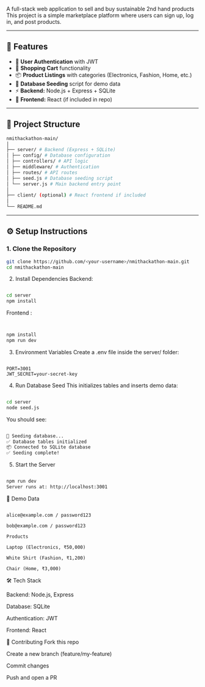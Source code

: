 

A full-stack web application to sell and buy sustainable 2nd hand products  
This project is a simple marketplace platform where users can sign up, log in, and post products.  

---

## 🚀 Features
- 👤 **User Authentication** with JWT
- 🛒 **Shopping Cart** functionality
- 📦 **Product Listings** with categories (Electronics, Fashion, Home, etc.)
- 🌱 **Database Seeding** script for demo data
- ⚡ **Backend:** Node.js + Express + SQLite
- 🎨 **Frontend:** React (if included in repo)

---

## 📂 Project Structure
```bash
nmithackathon-main/
│
├── server/ # Backend (Express + SQLite)
│ ├── config/ # Database configuration
│ ├── controllers/ # API logic
│ ├── middleware/ # Authentication
│ ├── routes/ # API routes
│ ├── seed.js # Database seeding script
│ └── server.js # Main backend entry point
│
├── client/ (optional) # React frontend if included
│
└── README.md
```


---

## ⚙️ Setup Instructions

### 1. Clone the Repository
```bash
git clone https://github.com/<your-username>/nmithackathon-main.git
cd nmithackathon-main
```
2. Install Dependencies
Backend:

```bash

cd server
npm install
```
Frontend :

```bash


npm install
npm run dev
```
3. Environment Variables
Create a .env file inside the server/ folder:

```env

PORT=3001
JWT_SECRET=your-secret-key
```
4. Run Database Seed
This initializes tables and inserts demo data:

```bash

cd server
node seed.js
```
You should see:

```css

🌱 Seeding database...
✅ Database tables initialized
📦 Connected to SQLite database
✅ Seeding complete!
```
5. Start the Server
```bash

npm run dev
Server runs at: http://localhost:3001
```

🌱 Demo Data
```Users

alice@example.com / password123

bob@example.com / password123

Products

Laptop (Electronics, ₹50,000)

White Shirt (Fashion, ₹1,200)

Chair (Home, ₹3,000)
```

🛠️ Tech Stack

Backend: Node.js, Express

Database: SQLite

Authentication: JWT

Frontend: React 


🤝 Contributing
Fork this repo

Create a new branch (feature/my-feature)

Commit changes

Push and open a PR
